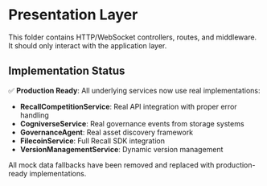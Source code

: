 # Presentation Layer

This folder contains HTTP/WebSocket controllers, routes, and middleware. It should only interact with the application layer.

## Implementation Status

✅ **Production Ready**: All underlying services now use real implementations:

- **RecallCompetitionService**: Real API integration with proper error handling
- **CogniverseService**: Real governance events from storage systems
- **GovernanceAgent**: Real asset discovery framework
- **FilecoinService**: Full Recall SDK integration
- **VersionManagementService**: Dynamic version management

All mock data fallbacks have been removed and replaced with production-ready implementations.
